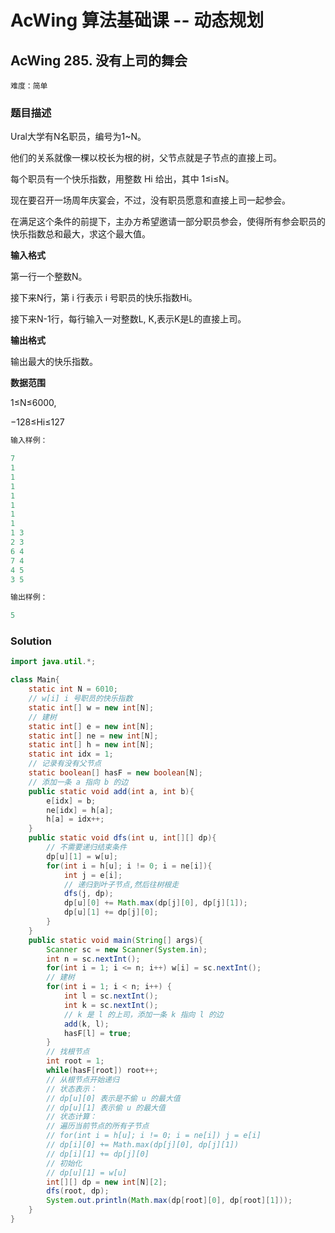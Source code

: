 # AcWing 算法基础课 -- 动态规划

## AcWing 285. 没有上司的舞会

`难度：简单`

### 题目描述


Ural大学有N名职员，编号为1~N。

他们的关系就像一棵以校长为根的树，父节点就是子节点的直接上司。

每个职员有一个快乐指数，用整数 Hi 给出，其中 1≤i≤N。

现在要召开一场周年庆宴会，不过，没有职员愿意和直接上司一起参会。

在满足这个条件的前提下，主办方希望邀请一部分职员参会，使得所有参会职员的快乐指数总和最大，求这个最大值。

**输入格式**

第一行一个整数N。

接下来N行，第 i 行表示 i 号职员的快乐指数Hi。

接下来N-1行，每行输入一对整数L, K,表示K是L的直接上司。

**输出格式**

输出最大的快乐指数。

**数据范围**

1≤N≤6000,

−128≤Hi≤127

```r
输入样例：

7
1
1
1
1
1
1
1
1 3
2 3
6 4
7 4
4 5
3 5

输出样例：

5
```

### Solution

```java
import java.util.*;

class Main{
    static int N = 6010;
    // w[i] i 号职员的快乐指数
    static int[] w = new int[N];
    // 建树
    static int[] e = new int[N];
    static int[] ne = new int[N];
    static int[] h = new int[N];
    static int idx = 1;
    // 记录有没有父节点
    static boolean[] hasF = new boolean[N];
    // 添加一条 a 指向 b 的边
    public static void add(int a, int b){
        e[idx] = b;
        ne[idx] = h[a];
        h[a] = idx++;
    }
    public static void dfs(int u, int[][] dp){
        // 不需要递归结束条件
        dp[u][1] = w[u];
        for(int i = h[u]; i != 0; i = ne[i]){
            int j = e[i];
            // 递归到叶子节点,然后往树根走
            dfs(j, dp);
            dp[u][0] += Math.max(dp[j][0], dp[j][1]);
            dp[u][1] += dp[j][0];
        }
    }
    public static void main(String[] args){
        Scanner sc = new Scanner(System.in);
        int n = sc.nextInt();
        for(int i = 1; i <= n; i++) w[i] = sc.nextInt();
        // 建树
        for(int i = 1; i < n; i++) {
            int l = sc.nextInt();
            int k = sc.nextInt();
            // k 是 l 的上司，添加一条 k 指向 l 的边
            add(k, l);
            hasF[l] = true;
        }
        // 找根节点
        int root = 1;
        while(hasF[root]) root++;
        // 从根节点开始递归
        // 状态表示：
        // dp[u][0] 表示是不偷 u 的最大值
        // dp[u][1] 表示偷 u 的最大值
        // 状态计算：
        // 遍历当前节点的所有子节点
        // for(int i = h[u]; i != 0; i = ne[i]) j = e[i]
        // dp[i][0] += Math.max(dp[j][0], dp[j][1])
        // dp[i][1] += dp[j][0]
        // 初始化
        // dp[u][1] = w[u]
        int[][] dp = new int[N][2];
        dfs(root, dp);
        System.out.println(Math.max(dp[root][0], dp[root][1]));
    }
}
```